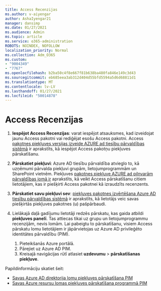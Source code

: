```yaml
---
title: Access Recenzijas
ms.author: v-aiyengar
author: AshaIyengar21
manager: dansimp
ms.date: 01/27/2021
ms.audience: Admin
ms.topic: article
ms.service: o365-administration
ROBOTS: NOINDEX, NOFOLLOW
localization_priority: Normal
ms.collection: Adm_O365
ms.custom:
- "9004349"
- "7767"
ms.openlocfilehash: b2ba50c4f8e667f81b638ba480fa846e149c3d43
ms.sourcegitcommit: eb685eea3ab312d404d55bfd5594a5d6d68811d1
ms.translationtype: MT
ms.contentlocale: lv-LV
ms.lasthandoff: 01/27/2021
ms.locfileid: "50014878"
---
```

# <a name="access-reviews"></a>Access Recenzijas

1. **Iespējot Access Recenzijas**: varat iespējot atsauksmes, kad izveidojat jaunu Access pakotni vai rediģējat esošu Access pakotni. Access [pakotnes piekļuves versijas izveide AZURE ad tiesību pārvaldības sistēmā](https://docs.microsoft.com/azure/active-directory/governance/entitlement-management-access-reviews-create) ir aprakstīts, kā iespējot Access pakotņu piekļuves pārskatīšanu.

1. **Pārskatiet piekļuvi**: Azure AD tiesību pārvaldība atvieglo to, kā uzņēmumi pārvalda piekļuvi grupām, lietojumprogrammām un SharePoint vietnēm. Piekļuves [pakotnes piekļuve AZURE ad pilnvarām pārvaldības jomā ir](https://docs.microsoft.com/azure/active-directory/governance/entitlement-management-access-reviews-create) aprakstīts, kā veikt Access pārskatīšanu citiem lietotājiem, kas ir piešķirti Access pakotnei kā izraudzīts recenzents.

1. **Pārskatiet savu piekļuvi sev**: [piekļuves pakotnes izvērtēšana Azure AD tiesību pārvaldības sistēmā](https://docs.microsoft.com/azure/active-directory/governance/entitlement-management-access-reviews-self-review) ir aprakstīts, kā lietotājs veic savas piešķirtās piekļuves pakotnes (u) pašpārbaudi.

1. Lielākajā daļā gadījumu lietotāji redzēs pārskatu, kas gaida atbildi **piekļuves panelī**. Tas attiecas tikai uz grupu un lietojumprogrammu recenzijām, nevis lomām. Lai pabeigtu to pārskatīšanu, visiem Access pārskatu lomu lietotājiem ir jāpārvietojas uz Azure AD privileģēto identitātes pārvaldību (PIM).

    1. Pieteikšanās Azure portālā.
    2. Pārejiet uz Azure AD PIM.
    3. Kreisajā navigācijas rūtī atlasiet **uzdevumu**  >  **pārskatīšanas piekļuve**.
    
Papildinformāciju skatiet šeit:

- [Savas Azure AD direktorija lomu piekļuves pārskatīšana PIM ](https://docs.microsoft.com/azure/active-directory/privileged-identity-management/pim-how-to-perform-security-review/)
- [Savas Azure resursu lomas piekļuves pārskatīšana programmā PIM](https://docs.microsoft.com/azure/active-directory/privileged-identity-management/pim-resource-roles-perform-access-review/)